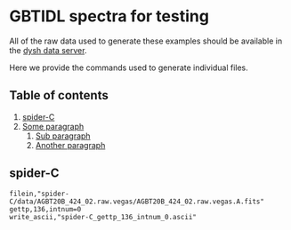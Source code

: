 # GBTIDL spectra for testing

All of the raw data used to generate these examples should be available in the [dysh data server](https://www.gb.nrao.edu/dysh/example_data/).

Here we provide the commands used to generate individual files.

## Table of contents
1. [spider-C](#spider)
2. [Some paragraph](#paragraph1)
    1. [Sub paragraph](#subparagraph1)
    3. [Another paragraph](#paragraph2)


## spider-C <a name="spider"></a>
``` IDL
filein,"spider-C/data/AGBT20B_424_02.raw.vegas/AGBT20B_424_02.raw.vegas.A.fits"
gettp,136,intnum=0
write_ascii,"spider-C_gettp_136_intnum_0.ascii"
```
